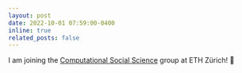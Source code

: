```yaml
---
layout: post
date: 2022-10-01 07:59:00-0400
inline: true
related_posts: false
---
```


I am joining the [Computational Social Science](https://coss.ethz.ch/) group at ETH Zürich! :tada:
